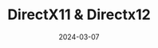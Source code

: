 ---
layout: post
title:  DirectX11 & Directx12
date:   2024-03-07
category: study
tags: [game, dev, study, 공부]
---